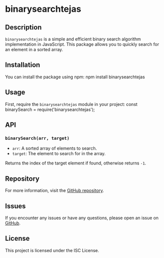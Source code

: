 # binarysearchtejas

## Description
`binarysearchtejas` is a simple and efficient binary search algorithm implementation in JavaScript. This package allows you to quickly search for an element in a sorted array.

## Installation
You can install the package using npm: npm install binarysearchtejas


## Usage
First, require the `binarysearchtejas` module in your project:
const binarySearch = require('binarysearchtejas');

## API
### `binarySearch(arr, target)`
- `arr`: A sorted array of elements to search.
- `target`: The element to search for in the array.

Returns the index of the target element if found, otherwise returns `-1`.

## Repository
For more information, visit the [GitHub repository](https://github.com/tejas-2104/binarySearch_npmPackage).

## Issues
If you encounter any issues or have any questions, please open an issue on [GitHub](https://github.com/tejas-2104/binarySearch_npmPackage/issues).

## License
This project is licensed under the ISC License.

